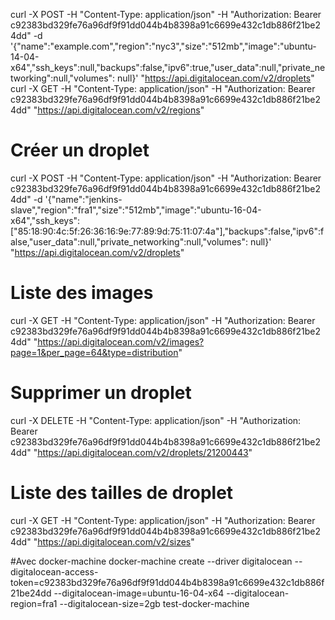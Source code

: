 curl -X POST -H "Content-Type: application/json" -H "Authorization: Bearer c92383bd329fe76a96df9f91dd044b4b8398a91c6699e432c1db886f21be24dd" -d '{"name":"example.com","region":"nyc3","size":"512mb","image":"ubuntu-14-04-x64","ssh_keys":null,"backups":false,"ipv6":true,"user_data":null,"private_networking":null,"volumes": null}' "https://api.digitalocean.com/v2/droplets"
curl -X GET -H "Content-Type: application/json" -H "Authorization: Bearer c92383bd329fe76a96df9f91dd044b4b8398a91c6699e432c1db886f21be24dd" "https://api.digitalocean.com/v2/regions"

# Créer un droplet
curl -X POST -H "Content-Type: application/json" -H "Authorization: Bearer c92383bd329fe76a96df9f91dd044b4b8398a91c6699e432c1db886f21be24dd" -d '{"name":"jenkins-slave","region":"fra1","size":"512mb","image":"ubuntu-16-04-x64","ssh_keys":["85:18:90:4c:5f:26:36:16:9e:77:89:9d:75:11:07:4a"],"backups":false,"ipv6":false,"user_data":null,"private_networking":null,"volumes": null}' "https://api.digitalocean.com/v2/droplets"

# Liste des images
curl -X GET -H "Content-Type: application/json" -H "Authorization: Bearer c92383bd329fe76a96df9f91dd044b4b8398a91c6699e432c1db886f21be24dd" "https://api.digitalocean.com/v2/images?page=1&per_page=64&type=distribution"

# Supprimer un droplet
curl -X DELETE -H "Content-Type: application/json" -H "Authorization: Bearer c92383bd329fe76a96df9f91dd044b4b8398a91c6699e432c1db886f21be24dd" "https://api.digitalocean.com/v2/droplets/21200443"

# Liste des tailles de droplet
curl -X GET -H "Content-Type: application/json" -H "Authorization: Bearer c92383bd329fe76a96df9f91dd044b4b8398a91c6699e432c1db886f21be24dd" "https://api.digitalocean.com/v2/sizes"


#Avec docker-machine
docker-machine create --driver digitalocean --digitalocean-access-token=c92383bd329fe76a96df9f91dd044b4b8398a91c6699e432c1db886f21be24dd --digitalocean-image=ubuntu-16-04-x64 --digitalocean-region=fra1 --digitalocean-size=2gb test-docker-machine
